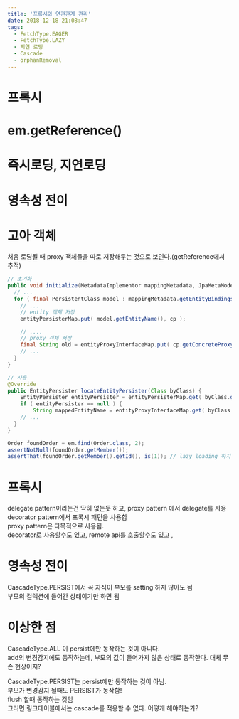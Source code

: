 ```yaml
---
title: '프록시와 연관관계 관리'
date: 2018-12-18 21:08:47
tags:
  - FetchType.EAGER
  - FetchType.LAZY
  - 지연 로딩  
  - Cascade
  - orphanRemoval
---
```


# 프록시  

# em.getReference()

# 즉시로딩, 지연로딩  

# 영속성 전이  

# 고아 객체  









처음 로딩될 때 proxy 객체들을 따로 저장해두는 것으로 보인다.(getReference에서 추적)  

```java
// 초기화
public void initialize(MetadataImplementor mappingMetadata, JpaMetaModelPopulationSetting jpaMetaModelPopulationSetting) {
  // ...
  for ( final PersistentClass model : mappingMetadata.getEntityBindings() ) {
    // ...
    // entity 객체 저장
    entityPersisterMap.put( model.getEntityName(), cp ); 

    // ....
    // proxy 객체 저장
    final String old = entityProxyInterfaceMap.put( cp.getConcreteProxyClass(), cp.getEntityName() );
    // ...
  }
}

// 사용
@Override
public EntityPersister locateEntityPersister(Class byClass) {
	EntityPersister entityPersister = entityPersisterMap.get( byClass.getName() );
	if ( entityPersister == null ) {
		String mappedEntityName = entityProxyInterfaceMap.get( byClass );
    // ...
  }
}
```

```java
Order foundOrder = em.find(Order.class, 2);
assertNotNull(foundOrder.getMember());
assertThat(foundOrder.getMember().getId(), is(1)); // lazy loading 하지 않음
```

# 프록시  
delegate pattern이라는건 딱히 없는듯 하고, proxy pattern 에서 delegate를 사용  
decorator pattern에서 프록시 패턴을 사용함  
proxy pattern은 다목적으로 사용됨.  
decorator로 사용할수도 있고, remote api를 호출할수도 있고 , 

# 영속성 전이  
CascadeType.PERSIST에서 꼭 자식이 부모를 setting 하지 않아도 됨  
부모의 컬렉션에 들어간 상태이기만 하면 됨  


# 이상한 점  
CascadeType.ALL 이 persist에만 동작하는 것이 아니다.  
add의 변경감지에도 동작하는데, 부모의 값이 들어가지 않은 상태로 동작한다. 대체 무슨 현상이지?  

CascadeType.PERSIST는 persist에만 동작하는 것이 아님.  
부모가 변경감지 될때도 PERSIST가 동작함!  
flush 할때 동작하는 것임  
그러면 링크테이블에서는 cascade를 적용할 수 없다. 어떻게 해야하는가?  



<!-- more -->
